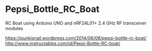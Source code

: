 # Pepsi_Bottle_RC_Boat
RC Boat using Arduino UNO and nRF24L01+ 2.4 GHz RF transceiver modules

https://punkisnail.wordpress.com/2014/06/08/pepsi-bottle-rc-boat/ <br/>
http://www.instructables.com/id/Pepsi-Bottle-RC-boat/
